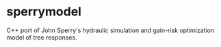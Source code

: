 # sperrymodel
C++ port of John Sperry's hydraulic simulation and gain-risk optimization model of tree responses.
